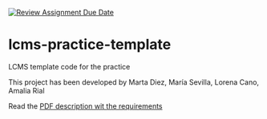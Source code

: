 [![Review Assignment Due Date](https://classroom.github.com/assets/deadline-readme-button-22041afd0340ce965d47ae6ef1cefeee28c7c493a6346c4f15d667ab976d596c.svg)](https://classroom.github.com/a/G-jDFL3y)
# lcms-practice-template
LCMS template code for the practice

This project has been developed by Marta Diez, María Sevilla, Lorena Cano, Amalia Rial

Read the [PDF description wit the requirements](https://website-name.com)
